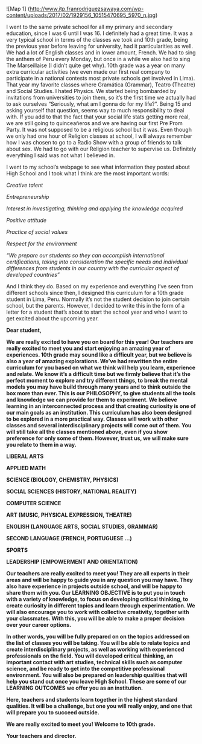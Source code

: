 
![Map 1] (http://www.itp.franrodriguezsawaya.com/wp-content/uploads/2017/02/1929156_10515470695_5970_n.jpg)


I went to the same private school for all my primary and secondary education, since I was 6 until I was 16. I definitely had a great time. It was a very typical school in terms of the classes we took and 10th grade, being the previous year before leaving for university, had it particularities as well. We had a lot of English classes and in lower amount, French. We had to sing the anthem of Peru every Monday, but once in a while we also had to sing The Marseillaise (I didn’t quite get why). 10th grade was a year on many extra curricular activities (we even made our first real company to participate in a national contests most private schools get involved in Lima). That year my favorite classes where Gramática (Grammar), Teatro (Theatre) and Social Studies. I hated Physics. We started being bombarded by invitations from universities to join them, so it’s the first time we actually had to ask ourselves “Seriously, what am I gonna do for my life?”. Being 15 and asking yourself that question, seems way to much responsibility to deal with. If you add to that the fact that your social life stats getting more real, we are still going to quinceañeros and we are having our first Pre Prom Party. It was not supposed to be a religious school but it was. Even though we only had one hour of Religion classes at school, I will always remember how I was chosen to go to a Radio Show with a group of friends to talk about sex. We had to go with our Religion teacher to supervise us. Definitely everything I said was not what I believed in.

I went to my school’s webpage to see what information they posted about High School and I took what I think are the most important words:

*Creative talent*

*Entrepreneurship*

*Interest in investigating, thinking and applying the knowledge acquired*

*Positive attitude*

*Practice of social values*

*Respect for the environment*

*“We prepare our students so they can accomplish international certifications, taking into consideration the specific needs and individual differences from students in our country with the curricular aspect of developed countries”*

And I think they do. Based on my experience and everything I’ve seen from different schools since then, I designed this curriculum for a 10th grade student in Lima, Peru. Normally it’s not the student decision to join certain school, but the parents. However, I decided to write this in the form of a letter for a student that’s about to start the school year and who I want to get excited about the upcoming year.


**Dear student,**

**We are really excited to have you on board for this year! Our teachers are really excited to meet you and start enjoying an amazing year of experiences. 10th grade may sound like a difficult year, but we believe is also a year of amazing explorations. We’ve had rewritten the entire curriculum for you based on what we think will help you learn, experience and relate. We know it’s a difficult time but we firmly believe that it’s the perfect moment to explore and try different things, to break the mental models you may have build through many years and to think outside the box more than ever. This is our PHILOSOPHY, to give students all the tools and knowledge we can provide for them to experiment. We believe learning in an interconnected process and that creating curiosity is one of our main goals as an institution. This curriculum has also been designed to be explored in a more practical way. Classes will work with other classes and several interdisciplinary projects will come out of them. You will still take all the classes mentioned above, even if you show preference for only some of them. However, trust us, we will make sure you relate to them in a way.**


**LIBERAL ARTS**

**APPLIED MATH**

**SCIENCE (BIOLOGY, CHEMISTRY, PHYSICS)**

**SOCIAL SCIENCES (HISTORY, NATIONAL REALITY)**

**COMPUTER SCIENCE**

**ART (MUSIC, PHYSICAL EXPRESSION, THEATRE)**

**ENGLISH (LANGUAGE ARTS, SOCIAL STUDIES, GRAMMAR)**

**SECOND LANGUAGE (FRENCH, PORTUGUESE …)**

**SPORTS**

**LEADERSHIP (EMPOWERMENT AND ORIENTATION)**

**Our teachers are really excited to meet you! They are all experts in their areas and will be happy to guide you in any question you may have. They also have experience in projects outside school, and will be happy to share them with you. Our LEARNING OBJECTIVE is to put you in touch with a variety of knowledge, to focus on developing critical thinking, to create curiosity in different topics and learn through experimentation. We will also encourage you to work with collective creativity, together with your classmates. With this, you will be able to make a proper decision over your career options.**

**In other words, you will be fully prepared on on the topics addressed on the list of classes you will be taking. You will be able to relate topics and create interdisciplinary projects, as well as working with experienced professionals on the field. You will developed critical thinking, an important contact with art studies, technical skills such as computer science, and be ready to get into the competitive professional environment. You will also be prepared on leadership qualities that will help you stand out once you leave High School. These are some of our LEARNING OUTCOMES we offer you as an institution.** 

**Here, teachers and students learn together in the highest standard qualities. It will be a challenge, but one you will really enjoy, and one that will prepare you to succeed outside.**

**We are really excited to meet you! Welcome to 10th grade.**

**Your teachers and director.**
